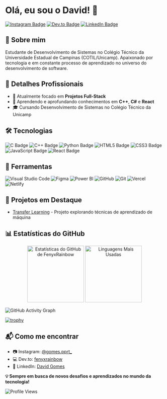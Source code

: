 # Olá, eu sou o David! 👋

[![Instagram Badge](https://img.shields.io/badge/-@gomes.pprt_-E4405F?style=flat&logo=Instagram&logoColor=white&link=https://instagram.com/gomes.pprt/)](https://instagram.com/gomes.pprt/)
[![Dev.to Badge](https://img.shields.io/badge/-Dev.to-0A0A0A?style=flat&logo=dev.to&logoColor=white&link=https://dev.to/fenyxrainbow)](https://dev.to/fenyxrainbow)
[![LinkedIn Badge](https://img.shields.io/badge/-David%20Gomes-0077B5?style=flat&logo=linkedin&logoColor=white)](https://www.linkedin.com/in/david-gomes)

## 🚀 Sobre mim

Estudante de Desenvolvimento de Sistemas no Colégio Técnico da Universidade Estadual de Campinas (COTIL/Unicamp). Apaixonado por tecnologia e em constante processo de aprendizado no universo do desenvolvimento de software.

## 💼 Detalhes Profissionais
- 🔭 Atualmente focado em **Projetos Full-Stack**
- 🌱 Aprendendo e aprofundando conhecimentos em **C++**, **C#** e **React**
- 🎓 Cursando Desenvolvimento de Sistemas no Colégio Técnico da Unicamp

## 🛠️ Tecnologias
![C Badge](https://img.shields.io/badge/-C-A8B9CC?style=flat&logo=c&logoColor=white)
![C++ Badge](https://img.shields.io/badge/-C++-00599C?style=flat&logo=c%2B%2B&logoColor=white)
![Python Badge](https://img.shields.io/badge/-Python-3776AB?style=flat&logo=python&logoColor=white)
![HTML5 Badge](https://img.shields.io/badge/-HTML5-E34F26?style=flat&logo=html5&logoColor=white)
![CSS3 Badge](https://img.shields.io/badge/-CSS3-1572B6?style=flat&logo=css3&logoColor=white)
![JavaScript Badge](https://img.shields.io/badge/-JavaScript-F7DF1E?style=flat&logo=javascript&logoColor=black)
![React Badge](https://img.shields.io/badge/-React-61DAFB?style=flat&logo=react&logoColor=white)

## 🧰 Ferramentas
![Visual Studio Code](https://img.shields.io/badge/-Visual%20Studio%20Code-007ACC?style=flat&logo=visual-studio-code&logoColor=white)
![Figma](https://img.shields.io/badge/-Figma-F24E1E?style=flat&logo=figma&logoColor=white)
![Power BI](https://img.shields.io/badge/-Power%20BI-F2C811?style=flat&logo=power-bi&logoColor=black)
![GitHub](https://img.shields.io/badge/-GitHub-181717?style=flat&logo=github&logoColor=white)
![Git](https://img.shields.io/badge/-Git-F05032?style=flat&logo=git&logoColor=white)
![Vercel](https://img.shields.io/badge/-Vercel-000000?style=flat&logo=vercel&logoColor=white)
![Netlify](https://img.shields.io/badge/-Netlify-00C7B7?style=flat&logo=netlify&logoColor=white)

## 🚧 Projetos em Destaque
- [Transfer Learning](https://github.com/fenyxrainbow/Transfer-Learning) - Projeto explorando técnicas de aprendizado de máquina

## 📊 Estatísticas do GitHub
<div align="center">
  <img 
       src="https://github-readme-stats.vercel.app/api?username=fenyxrainbow&show_icons=true&theme=radical" 
       alt="Estatísticas do GitHub de FenyxRainbow" 
       height="180em" 
  />
  <img 
       src="https://github-readme-stats.vercel.app/api/top-langs/?username=fenyxrainbow&layout=compact&theme=radical" 
       alt="Linguagens Mais Usadas" 
       height="180em" 
  />
</div>

![GitHub Activity Graph](https://github-readme-activity-graph.cyclic.app/graph?username=fenyxrainbow&theme=react-dark)

[![trophy](https://github-profile-trophy.vercel.app/?username=fenyxrainbow&theme=radical)](https://github.com/ryo-ma/github-profile-trophy)

## 📬 Como me encontrar
- 📷 Instagram: [@gomes.pprt_](https://www.instagram.com/gomes.pprt/)
- 💻 Dev.to: [fenyxrainbow](https://dev.to/fenyxrainbow)
- 🔗 LinkedIn: [David Gomes](https://www.linkedin.com/in/david-gomes)

**💡 Sempre em busca de novos desafios e aprendizados no mundo da tecnologia!**

![Profile Views](https://komarev.com/ghpvc/?username=fenyxrainbow&color=blueviolet)
